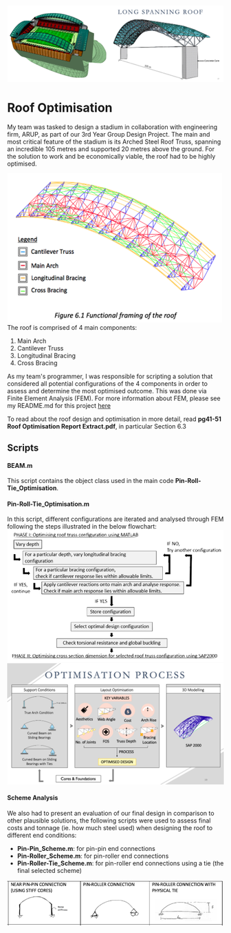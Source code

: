 ![Header](https://github.com/alicialawjy/MATLAB-roof-optimisation/blob/main/Screenshots/Stadium_Design.png)
# Roof Optimisation
My team was tasked to design a stadium in collaboration with engineering firm, ARUP, as part of our 3rd Year Group Design Project.
The main and most critical feature of the stadium is its Arched Steel Roof Truss, spanning an incredible 105 metres and supported 20 metres above the ground. For the solution to work and be economically viable, the roof had to be highly optimised. 

<img src="https://github.com/alicialawjy/MATLAB-roof-optimisation/blob/main/Screenshots/Functional_Framing2.png" width="500">
The roof is comprised of 4 main components:

1. Main Arch
2. Cantilever Truss
3. Longitudinal Bracing
4. Cross Bracing

As my team's programmer, I was responsible for scripting a solution that considered all potential configurations of the 4 components in order to assess and determine the most optimised outcome. This was done via Finite Element Analysis (FEM). For more information about FEM, please see my README.md for this project [here](https://github.com/alicialawjy/MATLAB-sway-structure)

To read about the roof design and optimisation in more detail, read **pg41-51 Roof Optimisation Report Extract.pdf**, in particular Section 6.3

## Scripts
#### BEAM.m
This script contains the object class used in the main code **Pin-Roll-Tie_Optimisation**. 

#### Pin-Roll-Tie_Optimisation.m
In this script, different configurations are iterated and analysed through FEM following the steps illustrated in the below flowchart:
<img src="https://github.com/alicialawjy/MATLAB-roof-optimisation/blob/main/Screenshots/Optimisation_Flowchart.png" width="600">
<img src="https://github.com/alicialawjy/MATLAB-roof-optimisation/blob/main/Screenshots/Optimisation_Process.png" width="600">

#### Scheme Analysis
We also had to present an evaluation of our final design in comparison to other plausible solutions, the following scripts were used to assess final costs and tonnage (ie. how much steel used) when designing the roof to different end conditions:
* **Pin-Pin_Scheme.m**: for pin-pin end connections
* **Pin-Roller_Scheme.m**: for pin-roller end connections
* **Pin-Roller-Tie_Scheme.m**: for pin-roller end connections using a tie (the final selected scheme)
<img src="https://github.com/alicialawjy/MATLAB-roof-optimisation/blob/main/Screenshots/end-connections.png" width="600">
